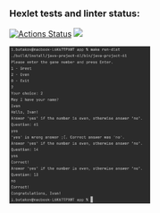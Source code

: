### Hexlet tests and linter status:
[![Actions Status](https://github.com/idbutakov/java-project-61/actions/workflows/hexlet-check.yml/badge.svg)](https://github.com/idbutakov/java-project-61/actions)
<a href="https://codeclimate.com/github/idbutakov/java-project-61/maintainability"><img src="https://api.codeclimate.com/v1/badges/3dc3e1ec52a700c85ca0/maintainability" /></a>

<img src="/app/src/main/resources/RunEvenExample.png" width=50% height=50%>
